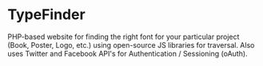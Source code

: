 TypeFinder
==========

PHP-based website for finding the right font for your particular project (Book, Poster, Logo, etc.) using open-source JS libraries for traversal. Also uses Twitter and Facebook API's for Authentication / Sessioning (oAuth).
